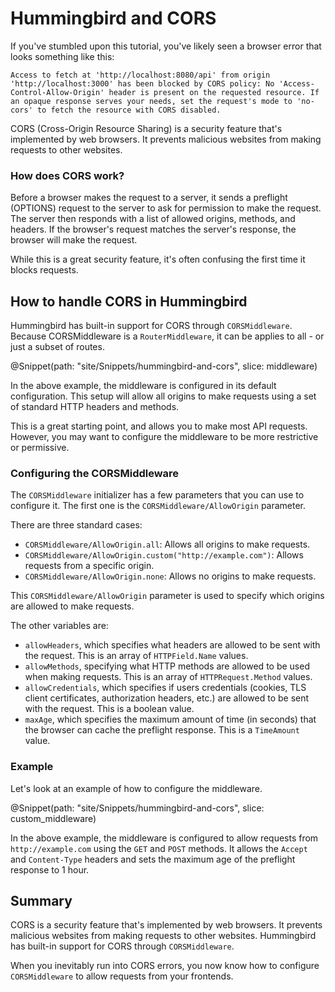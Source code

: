 # Hummingbird and CORS

If you've stumbled upon this tutorial, you've likely seen a browser error that looks something like this:

```
Access to fetch at 'http://localhost:8080/api' from origin 'http://localhost:3000' has been blocked by CORS policy: No 'Access-Control-Allow-Origin' header is present on the requested resource. If an opaque response serves your needs, set the request's mode to 'no-cors' to fetch the resource with CORS disabled.
```

CORS (Cross-Origin Resource Sharing) is a security feature that's implemented by web browsers. It prevents malicious websites from making requests to other websites.

### How does CORS work?

Before a browser makes the request to a server, it sends a preflight (OPTIONS) request to the server to ask for permission to make the request. The server then responds with a list of allowed origins, methods, and headers. If the browser's request matches the server's response, the browser will make the request.

While this is a great security feature, it's often confusing the first time it blocks requests.

## How to handle CORS in Hummingbird

Hummingbird has built-in support for CORS through ``CORSMiddleware``. <!-- TODO: Middleware tutorial -->
Because CORSMiddleware is a ``RouterMiddleware``, it can be applies to all - or just a subset of routes.

@Snippet(path: "site/Snippets/hummingbird-and-cors", slice: middleware)

In the above example, the middleware is configured in its default configuration. This setup will allow all origins to make requests using a set of standard HTTP headers and methods.

This is a great starting point, and allows you to make most API requests. However, you may want to configure the middleware to be more restrictive or permissive.

### Configuring the CORSMiddleware

The ``CORSMiddleware`` initializer has a few parameters that you can use to configure it. The first one is the ``CORSMiddleware/AllowOrigin`` parameter.

There are three standard cases:

- ``CORSMiddleware/AllowOrigin.all``: Allows all origins to make requests.
- ``CORSMiddleware/AllowOrigin.custom("http://example.com")``: Allows requests from a specific origin.
- ``CORSMiddleware/AllowOrigin.none``: Allows no origins to make requests.

This ``CORSMiddleware/AllowOrigin`` parameter is used to specify which origins are allowed to make requests.

The other variables are:
- `allowHeaders`, which specifies what headers are allowed to be sent with the request. This is an array of ``HTTPField.Name`` values.
- `allowMethods`, specifying what HTTP methods are allowed to be used when making requests. This is an array of ``HTTPRequest.Method`` values.
- `allowCredentials`, which specifies if users credentials (cookies, TLS client certificates, authorization headers, etc.) are allowed to be sent with the request. This is a boolean value.
- `maxAge`, which specifies the maximum amount of time (in seconds) that the browser can cache the preflight response. This is a ``TimeAmount`` value.

### Example

Let's look at an example of how to configure the middleware.

@Snippet(path: "site/Snippets/hummingbird-and-cors", slice: custom_middleware)

In the above example, the middleware is configured to allow requests from `http://example.com` using the `GET` and `POST` methods. It allows the `Accept` and `Content-Type` headers and sets the maximum age of the preflight response to 1 hour.

## Summary

CORS is a security feature that's implemented by web browsers. It prevents malicious websites from making requests to other websites. Hummingbird has built-in support for CORS through ``CORSMiddleware``.

When you inevitably run into CORS errors, you now know how to configure ``CORSMiddleware`` to allow requests from your frontends.